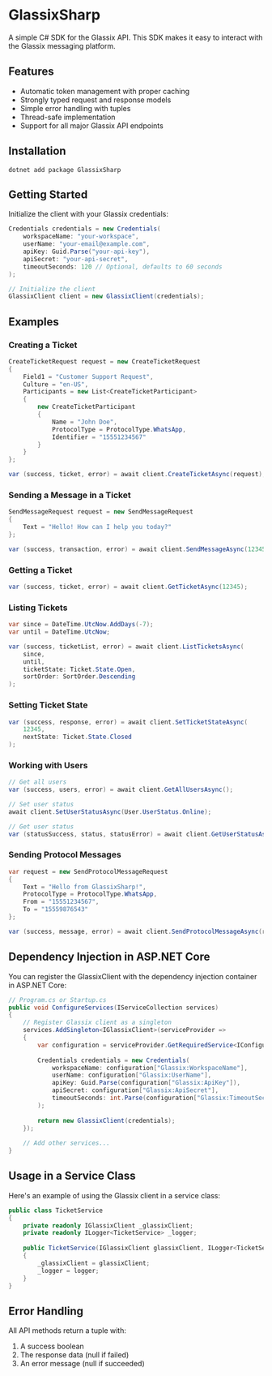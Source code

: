 # GlassixSharp

A simple C# SDK for the Glassix API. This SDK makes it easy to interact with the Glassix messaging platform.

## Features

- Automatic token management with proper caching
- Strongly typed request and response models
- Simple error handling with tuples
- Thread-safe implementation
- Support for all major Glassix API endpoints

## Installation

```
dotnet add package GlassixSharp
```

## Getting Started

Initialize the client with your Glassix credentials:

```csharp
Credentials credentials = new Credentials(
    workspaceName: "your-workspace", 
    userName: "your-email@example.com", 
    apiKey: Guid.Parse("your-api-key"), 
    apiSecret: "your-api-secret",
    timeoutSeconds: 120 // Optional, defaults to 60 seconds
);

// Initialize the client
GlassixClient client = new GlassixClient(credentials);
```

## Examples

### Creating a Ticket

```csharp
CreateTicketRequest request = new CreateTicketRequest
{
    Field1 = "Customer Support Request",
    Culture = "en-US",
    Participants = new List<CreateTicketParticipant>
    {
        new CreateTicketParticipant
        {
            Name = "John Doe",
            ProtocolType = ProtocolType.WhatsApp,
            Identifier = "15551234567"
        }
    }
};

var (success, ticket, error) = await client.CreateTicketAsync(request);
```

### Sending a Message in a Ticket

```csharp
SendMessageRequest request = new SendMessageRequest
{
    Text = "Hello! How can I help you today?"
};

var (success, transaction, error) = await client.SendMessageAsync(12345, request);
```

### Getting a Ticket

```csharp
var (success, ticket, error) = await client.GetTicketAsync(12345);
```

### Listing Tickets

```csharp
var since = DateTime.UtcNow.AddDays(-7);
var until = DateTime.UtcNow;

var (success, ticketList, error) = await client.ListTicketsAsync(
    since, 
    until, 
    ticketState: Ticket.State.Open,
    sortOrder: SortOrder.Descending
);
```

### Setting Ticket State

```csharp
var (success, response, error) = await client.SetTicketStateAsync(
    12345,
    nextState: Ticket.State.Closed
);
```

### Working with Users

```csharp
// Get all users
var (success, users, error) = await client.GetAllUsersAsync();

// Set user status
await client.SetUserStatusAsync(User.UserStatus.Online);

// Get user status
var (statusSuccess, status, statusError) = await client.GetUserStatusAsync();
```

### Sending Protocol Messages

```csharp
var request = new SendProtocolMessageRequest
{
    Text = "Hello from GlassixSharp!",
    ProtocolType = ProtocolType.WhatsApp,
    From = "15551234567",
    To = "15559876543"
};

var (success, message, error) = await client.SendProtocolMessageAsync(request);
```

## Dependency Injection in ASP.NET Core

You can register the GlassixClient with the dependency injection container in ASP.NET Core:

```csharp
// Program.cs or Startup.cs
public void ConfigureServices(IServiceCollection services)
{
    // Register Glassix client as a singleton
    services.AddSingleton<IGlassixClient>(serviceProvider => 
    {
        var configuration = serviceProvider.GetRequiredService<IConfiguration>();
        
        Credentials credentials = new Credentials(
            workspaceName: configuration["Glassix:WorkspaceName"],
            userName: configuration["Glassix:UserName"],
            apiKey: Guid.Parse(configuration["Glassix:ApiKey"]),
            apiSecret: configuration["Glassix:ApiSecret"],
            timeoutSeconds: int.Parse(configuration["Glassix:TimeoutSeconds"] ?? "60")
        );
        
        return new GlassixClient(credentials);
    });
    
    // Add other services...
}
```

## Usage in a Service Class

Here's an example of using the Glassix client in a service class:

```csharp
public class TicketService
{
    private readonly IGlassixClient _glassixClient;
    private readonly ILogger<TicketService> _logger;
    
    public TicketService(IGlassixClient glassixClient, ILogger<TicketService> logger)
    {
        _glassixClient = glassixClient;
        _logger = logger;
    }
}
```

## Error Handling

All API methods return a tuple with:
1. A success boolean
2. The response data (null if failed)
3. An error message (null if succeeded)